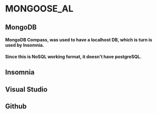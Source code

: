 # MONGOOSE_AL

## MongoDB 

#### MongoDB Compass, was used to have a localhost DB, which is turn is used by Insomnia.
#### Since this is NoSQL working format, it doesn't have postgreSQL.

## Insomnia

## Visual Studio

## Github

#### 